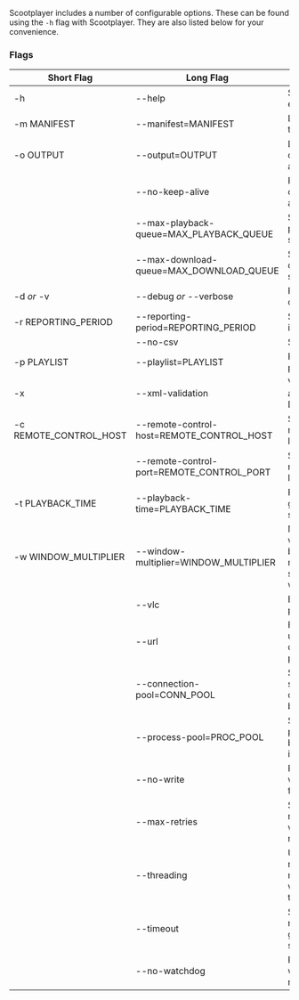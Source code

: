 Scootplayer includes a number of configurable options. These can be found using the `-h` flag with Scootplayer. They are also listed below for your convenience.

### Flags ###

| Short Flag             | Long Flag                                 | Description                                                                              | Default     |
|------------------------|-------------------------------------------|------------------------------------------------------------------------------------------|-------------|
| -h                     | --help                                    | Show this table and exit                                                                 |             |
| -m MANIFEST            | --manifest=MANIFEST                       | Location of manifest to load                                                             |             |
| -o OUTPUT              | --output=OUTPUT                           | Location to store downloaded files and reports                                           | `out/`      |
|                        | --no-keep-alive                           | Prevent HTTP connection pooling and persistency                                          |             |
|                        | --max-playback-queue=MAX_PLAYBACK_QUEUE   | Set maximum size of playback queue in seconds                                            | 60 seconds  |
|                        | --max-download-queue=MAX_DOWNLOAD_QUEUE   | Set maximum size of download queue in seconds                                            | 30 seconds  |
| -d *or* -v             | --debug *or* --verbose                    | Print all output to console                                                              |             |
| -r REPORTING_PERIOD    | --reporting-period=REPORTING_PERIOD       | Set reporting period in seconds                                                          |             |
|                        | --no-csv                                  | Stop CSV writing                                                                         |             |
| -p PLAYLIST            | --playlist=PLAYLIST                       | Playlist of MPDs to play in succession                                                   |             |
| -x                     | --xml-validation                          | Validate the MPD against the MPEG-DASH schema                                            |             |
| -c REMOTE_CONTROL_HOST | --remote-control-host=REMOTE_CONTROL_HOST | Set hostname of the remote controller to listen to                                       | `localhost` |
|                        | --remote-control-port=REMOTE_CONTROL_PORT | Set port of the remote controller to listen to                                           | `5556`      |
| -t PLAYBACK_TIME       | --playback-time=PLAYBACK_TIME             | Playback content for given amount of seconds                                             |             |
| -w WINDOW_MULTIPLIER   | --window-multiplier=WINDOW_MULTIPLIER     | Moving average window calculated by multiplying,maximum segment duration with this value | 5           |
|                        | --vlc                                     | Emulate VLC playback behaviour                                                           |             |
|                        | --url                                     | Parse the URL to unreliably(!) determine playback,bitrate                                |             |
|                        | --connection-pool=CONN_POOL               | Set the amount of simultaneous connections that,can be made                              | 100         |
|                        | --process-pool=PROC_POOL                  | Set the amount of processes that can be used to,fetch the initialisation                 | 4           |
|                        | --no-write                                | Prevent the player writing downloaded files to disk                                      |             |
|                        | --max-retries                             | Set the amount of retries attempted when fetching remote content                         | 3           |
|                        | --threading                               | Use multithreading rather than multiprocessing when downloading the initialisations      |             |
|                        | --timeout                                 | Stop waiting for a response after a given number of seconds                              | 1           |
|                        | --no-watchdog                             | Prevent the playback watchdog from running                                               |             |
